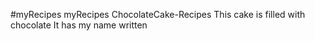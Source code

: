 #myRecipes
myRecipes
ChocolateCake-Recipes
This cake is filled with chocolate 
It has my name written 